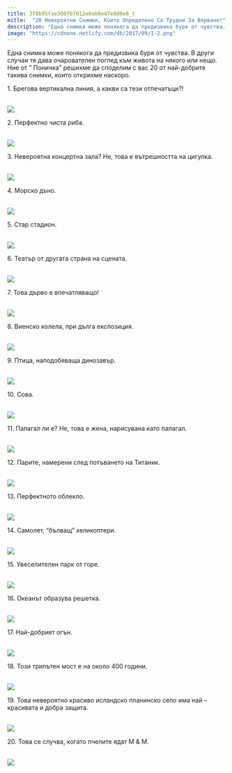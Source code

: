 ```yaml
---
title: 3f8b95fae308fb7012e0ab0e47e8d0e8_t
mitle:  "20 Невероятни Снимки, Които Определено Са Трудни За Вярване!"
description: "Една снимка може понякога да предизвика буря от чувства. В други случаи тя дава очарователен поглед към живота на някого или нещо. Ние от &qout; Поничка&qout; решихме да сподел"
image: "https://cdnone.netlify.com/db/2017/09/1-2.png"
---
```


 <p>Една снимка може понякога да предизвика буря от чувства. В други случаи тя дава очарователен поглед към живота на някого или нещо. Ние от ” Поничка” решихме да споделим с вас 20 от най-добрите такива снимки, които открихме наскоро.</p>      <p>1. Брегова вертикална линия, а какви са тези отпечатъци?!</p> <p> <br/><img src="https://cdnone.netlify.com/db/2017/09/1-2.png"/></p> <p>2. Перфектно чиста риба.</p>      <p> <br/><img src="https://cdnone.netlify.com/db/2017/09/2-2.png"/></p> <p>3. Невероятна концертна зала? Не, това е вътрешността на цигулка.</p> <p> <br/><img src="https://cdnone.netlify.com/db/2017/09/3-2.png"/></p> <p>4. Морско дъно.</p>      <p> <br/><img src="https://cdnone.netlify.com/db/2017/09/4-2.png"/></p> <p>5. Стар стадион.</p> <p> <br/><img src="https://cdnone.netlify.com/db/2017/09/5-2.png"/></p> <p>6. Театър от другата страна на сцената.</p> <p> <br/><img src="https://cdnone.netlify.com/db/2017/09/6-2.png"/></p> <p>7. Това дърво е впечатляващо!</p>      <p> <br/><img src="https://cdnone.netlify.com/db/2017/09/7-2.png"/></p> <p>8. Виенско колела, при дълга експозиция.</p> <p> <br/><img src="https://cdnone.netlify.com/db/2017/09/8-2.png"/></p> <p>9. Птица, наподобяваща динозавър.</p>      <p> <br/><img src="https://cdnone.netlify.com/db/2017/09/9-2.png"/></p> <p>10. Сова.</p> <p> <br/><img src="https://cdnone.netlify.com/db/2017/09/10-2.png"/></p> <p>11. Папагал ли е? Не, това е жена, нарисувана като папагал.</p> <p> <br/><img src="https://cdnone.netlify.com/db/2017/09/11-2.png"/></p> <p>12. Парите, намерени след потъването на Титаник.</p> <p> <br/><img src="https://cdnone.netlify.com/db/2017/09/12-2.png"/></p> <p>13. Перфектното облекло.</p> <p> <br/><img src="https://cdnone.netlify.com/db/2017/09/13-2.png"/></p> <p>14. Самолет, “бълващ” хеликоптери.</p> <p> <br/><img src="https://cdnone.netlify.com/db/2017/09/14-1.png"/></p> <p>15. Увеселителен парк от горе.</p> <p> <br/><img src="https://cdnone.netlify.com/db/2017/09/15-2.png"/></p> <p>16. Океанът образува решетка.</p> <p> <br/><img src="https://cdnone.netlify.com/db/2017/09/16-2.png"/></p> <p>17. Най-добрият огън.</p> <p> <br/><img src="https://cdnone.netlify.com/db/2017/09/17-15.jpg"/><br/></p> <p>18. Този трипътен мост е на около 400 години.</p> <p> <br/><img src="https://cdnone.netlify.com/db/2017/09/18-11.jpg"/><br/></p> <p>19. Това невероятно красиво исландско планинско село има най – красивата и добра защита.</p> <p> <br/><img src="https://cdnone.netlify.com/db/2017/09/19-10.jpg"/><br/></p> <p>20. Това се случва, когато пчелите ядат М &amp; М.</p> <p> <br/><img src="https://cdnone.netlify.com/db/2017/09/20-10.jpg"/><br/></p>       